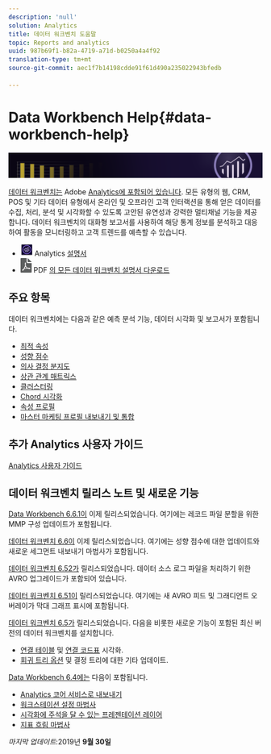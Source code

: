 ```yaml
---
description: 'null'
solution: Analytics
title: 데이터 워크벤치 도움말
topic: Reports and analytics
uuid: 987b69f1-b82a-4719-a71d-b0250a4a4f92
translation-type: tm+mt
source-git-commit: aec1f7b14198cdde91f61d490a235022943bfedb

---
```



# Data Workbench Help{#data-workbench-help}

![배너](/help/home/assets/doc_banner_workbench.png)

[데이터 워크벤치는](http://www.adobe.com/solutions/digital-analytics/data-workbench.html) Adobe [Analytics에 포함되어 있습니다](http://www.adobe.com/solutions/digital-analytics.html). 모든 유형의 웹, CRM, POS 및 기타 데이터 유형에서 온라인 및 오프라인 고객 인터랙션을 통해 얻은 데이터를 수집, 처리, 분석 및 시각화할 수 있도록 고안된 유연성과 강력한 멀티채널 기능을 제공합니다. 데이터 워크벤치의 대화형 보고서를 사용하여 해당 통계 정보를 분석하고 대응하여 활동을 모니터링하고 고객 트렌드를 예측할 수 있습니다.

* ![analytics 아이콘](assets/analytics-icon-24.png) Analytics [설명서](https://docs.adobe.com/content/help/en/analytics/landing/home.html)
* ![pdf 아이콘](assets/pdf_icon.png) PDF [의 모든 데이터 워크벤치 설명서 다운로드](/help/home/assets/data-workbench.pdf)

## 주요 항목

데이터 워크벤치에는 다음과 같은 예측 분석 기능, 데이터 시각화 및 보고서가 포함됩니다.

* [최적 속성](/help/home/c-get-started/c-attribution-profiles/c-attrib-algorithmic/c-attrib-algorithmic.md)
* [성향 점수](/help/home/c-get-started/c-analysis-vis/c-visitor-propensity/c-visitor-propensity.md)
* [의사 결정 분지도](/help/home/c-get-started/c-analysis-vis/c-decision-trees/c-decision-trees.md)
* [상관 관계 매트릭스](/help/home/c-get-started/c-analysis-vis/c-correlation-analysis/c-correlation-analysis.md)
* [클러스터링](/help/home/c-get-started/c-analysis-vis/c-visitor-cluster/c-visitor-cluster.md)
* [Chord 시각화](/help/home/c-get-started/c-analysis-vis/c-chord-visualization.md)
* [속성 프로필](/help/home/c-get-started/c-attribution-profiles/c-rules-attrib/c-rules-attrib.md)
* [마스터 마케팅 프로필 내보내기 및 통합](/help/home/c-get-started/c-exp-data-seg-exp/c-mmp-integration.md)

## 추가 Analytics 사용자 가이드

[Analytics 사용자 가이드](https://docs.adobe.com/content/help/en/analytics/landing/home.html)

## 데이터 워크벤치 릴리스 노트 및 새로운 기능

[Data Workbench 6.6.1이](/help/home/c-release-notes-insight/c-6-6-1.md) 이제 릴리스되었습니다. 여기에는 레코드 파일 분할을 위한 MMP 구성 업데이트가 포함됩니다.

[데이터 워크벤치 6.6이](/help/home/c-release-notes-insight/c-6-6.md) 이제 릴리스되었습니다. 여기에는 성향 점수에 대한 업데이트와 새로운 세그먼트 내보내기 마법사가 포함됩니다.

[데이터 워크벤치 6.52가](/help/home/c-release-notes-insight/c-6-52.md) 릴리스되었습니다. 데이터 소스 로그 파일을 처리하기 위한 AVRO 업그레이드가 포함되어 있습니다.

[데이터 워크벤치 6.51이](/help/home/c-release-notes-insight/c-6-51.md) 릴리스되었습니다. 여기에는 새 AVRO 피드 및 그래디언트 오버레이가 막대 그래프 표시에 포함됩니다.

[데이터 워크벤치 6.5가](/help/home/c-release-notes-insight/c-6-5.md) 릴리스되었습니다. 다음을 비롯한 새로운 기능이 포함된 최신 버전의 데이터 워크벤치를 설치합니다.

* [연결 테이블](/help/home/c-get-started/c-analysis-vis/associations-visualization.md) 및 [연결 코드표](/help/home/c-get-started/c-analysis-vis/associations-chord.md) 시각화.
* [회귀 트리 옵션](/help/home/c-get-started/c-analysis-vis/c-decision-trees/c-decision-trees-regression.md) 및 결정 트리에 대한 기타 업데이트.

[Data Workbench 6.4에는](/help/home/c-release-notes-insight/c-6-4/c-6-4.md) 다음이 포함됩니다.

* [Analytics 코어 서비스로 내보내기](/help/home/c-release-notes-insight/c-6-4/dwb-crs-integration.md)
* [워크스테이션 설정 마법사](/help/home/c-install-insight/install-setup/dwb-client-installer.md)
* [시각화에 주석을 달 수 있는 프레젠테이션 레이어](/help/home/c-get-started/c-vis/c-present-layer.md)
* [지표 흐림 마법사](/help/home/c-get-started/c-vis/dwb-create-metricdim/dwb-create-metricdim.md)

*마지막 업데이트*:2019년 **9월 30일**
